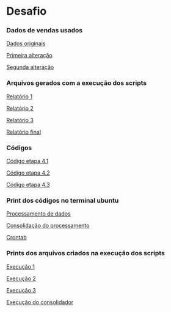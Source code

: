 # Desafio
### Dados de vendas usados

[Dados originais](https://github.com/RafaKammler/Compass-UOL/blob/main/Sprint%201/Desafios/Dados_de_vendas_usados/(Original)dados_de_vendas.csv)

[Primeira alteração](https://github.com/RafaKammler/Compass-UOL/blob/main/Sprint%201/Desafios/Dados_de_vendas_usados/(Segundo)dados_de_vendas.csv)

[Segunda alteração](https://github.com/RafaKammler/Compass-UOL/blob/main/Sprint%201/Desafios/Dados_de_vendas_usados/(Terceiro)dados_de_vendas.csv)

### Arquivos gerados com a execução dos scripts
[Relatório 1](https://github.com/RafaKammler/Compass-UOL/blob/main/Sprint%201/Desafios/arquivos_gerados/relatorio-20240416.txt)

[Relatório 2](https://github.com/RafaKammler/Compass-UOL/blob/main/Sprint%201/Desafios/arquivos_gerados/relatorio-20240417.txt)

[Relatório 3](https://github.com/RafaKammler/Compass-UOL/blob/main/Sprint%201/Desafios/arquivos_gerados/relatorio-20240418.txt)

[Relatório final](https://github.com/RafaKammler/Compass-UOL/blob/main/Sprint%201/Desafios/arquivos_gerados/relatorio_fina.txt)

### Códigos

[Código etapa 4.1](https://github.com/RafaKammler/Compass-UOL/blob/main/Sprint%201/Desafios/codigos/%20processamento_de_vendas.sh)

[Código etapa 4.2](https://github.com/RafaKammler/Compass-UOL/blob/main/Sprint%201/Desafios/codigos/consolidador_de_processamento_de_vendas.sh)

[Código etapa 4.3](https://github.com/RafaKammler/Compass-UOL/blob/main/Sprint%201/Desafios/codigos/crontab)

### Print dos códigos no terminal ubuntu

[Processamento de dados](https://github.com/RafaKammler/Compass-UOL/blob/main/Sprint%201/Desafios/prints%20de%20execu%C3%A7%C3%A3o/processamento%20de%20dados%20no%20terminal.png)

[Consolidação do processamento](https://github.com/RafaKammler/Compass-UOL/blob/main/Sprint%201/Desafios/prints%20de%20execu%C3%A7%C3%A3o/consolidador%20do%20processamento%20no%20terminal.png)

[Crontab](https://github.com/RafaKammler/Compass-UOL/blob/main/Sprint%201/Desafios/prints%20de%20execu%C3%A7%C3%A3o/Crontab%20no%20terminal.png)

### Prints dos arquivos criados na execução dos scripts

[Execução 1](https://github.com/RafaKammler/Compass-UOL/blob/main/Sprint%201/Desafios/prints%20de%20execu%C3%A7%C3%A3o/Primeira%20execu%C3%A7%C3%A3o%20autom%C3%A1tica.png)

[Execução 2](https://github.com/RafaKammler/Compass-UOL/blob/main/Sprint%201/Desafios/prints%20de%20execu%C3%A7%C3%A3o/Segunda%20execu%C3%A7%C3%A3o%20autom%C3%A1tica.png)

[Execução 3](https://github.com/RafaKammler/Compass-UOL/blob/main/Sprint%201/Desafios/prints%20de%20execu%C3%A7%C3%A3o/Terceira%20execu%C3%A7%C3%A3o%20autom%C3%A1tica.png)

[Execução do consolidador](https://github.com/RafaKammler/Compass-UOL/blob/main/Sprint%201/Desafios/prints%20de%20execu%C3%A7%C3%A3o/Terceira%20execu%C3%A7%C3%A3o%20autom%C3%A1tica.png)


